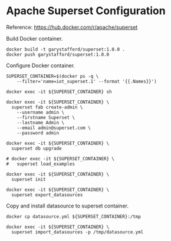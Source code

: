 # Apache Superset Configuration

Reference: <https://hub.docker.com/r/apache/superset>

Build Docker container.

```shell
docker build -t garystafford/superset:1.0.0 .
docker push garystafford/superset:1.0.0
```

Configure Docker container.

```shell
SUPERSET_CONTAINER=$(docker ps -q \
    --filter='name=iot_superset.1' --format '{{.Names}}')
    
docker exec -it ${SUPERSET_CONTAINER} sh

docker exec -it ${SUPERSET_CONTAINER} \
  superset fab create-admin \
    --username admin \
    --firstname Superset \
    --lastname Admin \
    --email admin@superset.com \
    --password admin

docker exec -it ${SUPERSET_CONTAINER} \
  superset db upgrade

# docker exec -it ${SUPERSET_CONTAINER} \
#   superset load_examples

docker exec -it ${SUPERSET_CONTAINER} \
  superset init

docker exec -it ${SUPERSET_CONTAINER} \
  superset export_datasources
```

Copy and install datasource to superset container.

```shell
docker cp datasource.yml ${SUPERSET_CONTAINER}:/tmp

docker exec -it ${SUPERSET_CONTAINER} \
  superset import_datasources -p /tmp/datasource.yml
```